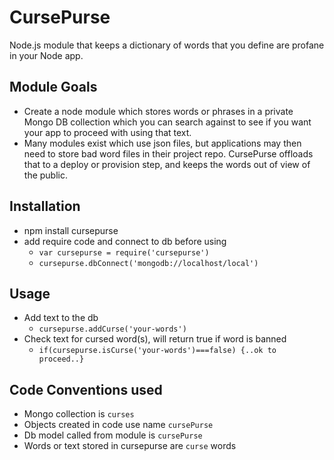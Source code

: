 # CursePurse
Node.js module that keeps a dictionary of words that you define are profane in your Node app.

## Module Goals
- Create a node module which stores words or phrases in a private Mongo DB collection which you can search against to see if you want your app to proceed with using that text.
- Many modules exist which use json files, but applications may then need to store bad word files in their project repo. CursePurse offloads that to a deploy or provision step, and keeps the words out of view of the public.

## Installation
- npm install cursepurse
- add require code and connect to db before using
  - `var cursepurse = require('cursepurse')`
  - `cursepurse.dbConnect('mongodb://localhost/local')`

## Usage
- Add text to the db
  - `cursepurse.addCurse('your-words')`
- Check text for cursed word(s), will return true if word is banned
  - `if(cursepurse.isCurse('your-words')===false) {..ok to proceed..}`

## Code Conventions used
- Mongo collection is `curses`
- Objects created in code use name `cursePurse`
- Db model called from module is `cursePurse`
- Words or text stored in cursepurse are `curse` words
